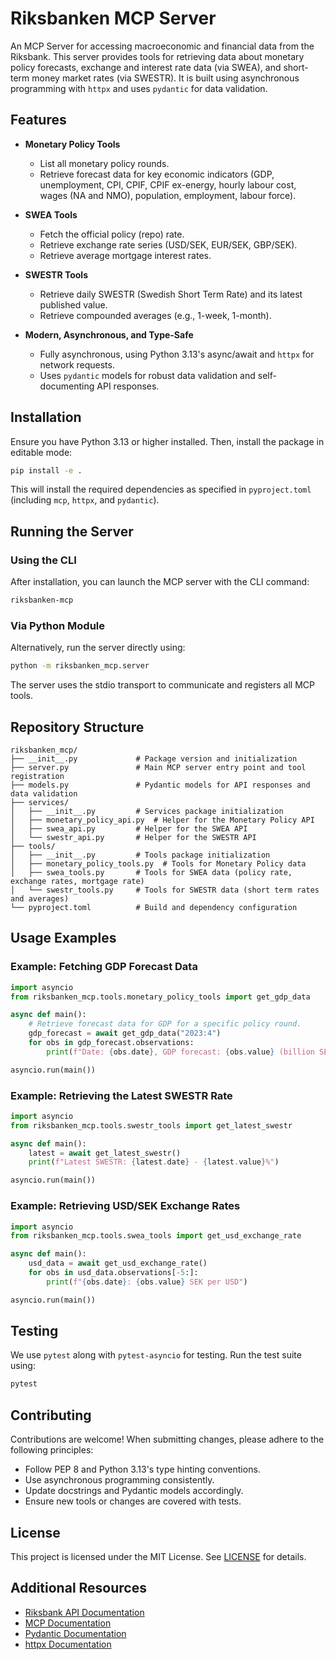 # Riksbanken MCP Server

An MCP Server for accessing macroeconomic and financial data from the Riksbank. This server provides tools for retrieving data about monetary policy forecasts, exchange and interest rate data (via SWEA), and short-term money market rates (via SWESTR). It is built using asynchronous programming with `httpx` and uses `pydantic` for data validation.

## Features

- **Monetary Policy Tools**
  - List all monetary policy rounds.
  - Retrieve forecast data for key economic indicators (GDP, unemployment, CPI, CPIF, CPIF ex-energy, hourly labour cost, wages (NA and NMO), population, employment, labour force).

- **SWEA Tools**
  - Fetch the official policy (repo) rate.
  - Retrieve exchange rate series (USD/SEK, EUR/SEK, GBP/SEK).
  - Retrieve average mortgage interest rates.

- **SWESTR Tools**
  - Retrieve daily SWESTR (Swedish Short Term Rate) and its latest published value.
  - Retrieve compounded averages (e.g., 1-week, 1-month).

- **Modern, Asynchronous, and Type-Safe**
  - Fully asynchronous, using Python 3.13's async/await and `httpx` for network requests.
  - Uses `pydantic` models for robust data validation and self-documenting API responses.

## Installation

Ensure you have Python 3.13 or higher installed. Then, install the package in editable mode:

```bash
pip install -e .
```

This will install the required dependencies as specified in `pyproject.toml` (including `mcp`, `httpx`, and `pydantic`).

## Running the Server

### Using the CLI

After installation, you can launch the MCP server with the CLI command:

```bash
riksbanken-mcp
```

### Via Python Module

Alternatively, run the server directly using:

```bash
python -m riksbanken_mcp.server
```

The server uses the stdio transport to communicate and registers all MCP tools.

## Repository Structure

```
riksbanken_mcp/
├── __init__.py             # Package version and initialization
├── server.py               # Main MCP server entry point and tool registration
├── models.py               # Pydantic models for API responses and data validation
├── services/
│   ├── __init__.py         # Services package initialization
│   ├── monetary_policy_api.py  # Helper for the Monetary Policy API
│   ├── swea_api.py         # Helper for the SWEA API
│   └── swestr_api.py       # Helper for the SWESTR API
├── tools/
│   ├── __init__.py         # Tools package initialization
│   ├── monetary_policy_tools.py  # Tools for Monetary Policy data
│   ├── swea_tools.py       # Tools for SWEA data (policy rate, exchange rates, mortgage rate)
│   └── swestr_tools.py     # Tools for SWESTR data (short term rates and averages)
└── pyproject.toml          # Build and dependency configuration
```

## Usage Examples

### Example: Fetching GDP Forecast Data

```python
import asyncio
from riksbanken_mcp.tools.monetary_policy_tools import get_gdp_data

async def main():
    # Retrieve forecast data for GDP for a specific policy round.
    gdp_forecast = await get_gdp_data("2023:4")
    for obs in gdp_forecast.observations:
        print(f"Date: {obs.date}, GDP forecast: {obs.value} (billion SEK)")

asyncio.run(main())
```

### Example: Retrieving the Latest SWESTR Rate

```python
import asyncio
from riksbanken_mcp.tools.swestr_tools import get_latest_swestr

async def main():
    latest = await get_latest_swestr()
    print(f"Latest SWESTR: {latest.date} - {latest.value}%")

asyncio.run(main())
```

### Example: Retrieving USD/SEK Exchange Rates

```python
import asyncio
from riksbanken_mcp.tools.swea_tools import get_usd_exchange_rate

async def main():
    usd_data = await get_usd_exchange_rate()
    for obs in usd_data.observations[-5:]:
        print(f"{obs.date}: {obs.value} SEK per USD")

asyncio.run(main())
```

## Testing

We use `pytest` along with `pytest-asyncio` for testing. Run the test suite using:

```bash
pytest
```

## Contributing

Contributions are welcome! When submitting changes, please adhere to the following principles:
- Follow PEP 8 and Python 3.13's type hinting conventions.
- Use asynchronous programming consistently.
- Update docstrings and Pydantic models accordingly.
- Ensure new tools or changes are covered with tests.

## License

This project is licensed under the MIT License. See [LICENSE](LICENSE) for details.

## Additional Resources

- [Riksbank API Documentation](https://www.riksbank.se)
- [MCP Documentation](https://modelcontextprotocol.io/)
- [Pydantic Documentation](https://docs.pydantic.dev/)
- [httpx Documentation](https://www.python-httpx.org/)
